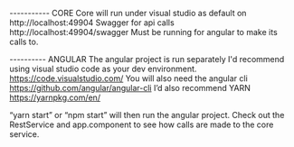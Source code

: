 ----------- CORE
Core will run under visual studio as default on http://localhost:49904
 	Swagger for api calls http://localhost:49904/swagger
	Must be running for angular to make its calls to.

---------- ANGULAR
The angular project is run separately I'd recommend using visual studio code as your dev environment. https://code.visualstudio.com/
You will also need the angular cli https://github.com/angular/angular-cli
I’d also recommend YARN https://yarnpkg.com/en/

“yarn start” or “npm start” will then run the angular project.
Check out the RestService and app.component to see how calls are made to the core service.







